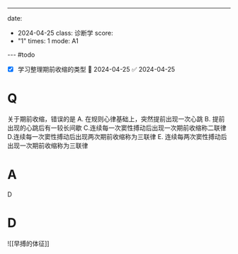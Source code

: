 ---
date:
  - 2024-04-25
class: 诊断学
score:
  - "1"
times: 1
mode: A1

--- #todo
- [x] 学习整理期前收缩的类型 📅 2024-04-25 ✅ 2024-04-25


# Q
关于期前收缩，错误的是
A. 在规则心律基础上，突然提前出现一次心跳
B. 提前出现的心跳后有一较长间歇
C.连续每一次窦性搏动后出现一次期前收缩称二联律
D.连续每一次窦性搏动后出现两次期前收缩称为三联律
E. 连续每两次窦性搏动后出现一次期前收缩称为三联律

# A

D



# D
![[早搏的体征]]